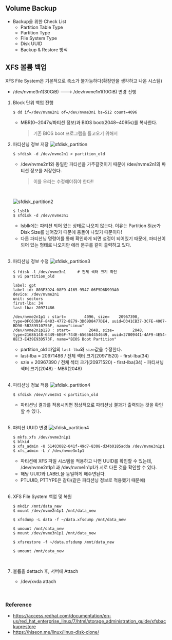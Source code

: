 ## Volume Backup
- Backup을 위한 Check List
    - Partition Table Type
    - Partition Type
    - File System Type
    - Disk UUID
    - Backup & Restore 방식

## XFS 볼륨 백업
XFS File System은 기본적으로 축소가 불가능하다(확장만을 생각하고 나온 시스템)

* /dev/nvme3n1(30GiB) ---> /dev/nvme1n1(10GiB) 변경 진행
1. Block 단위 백업 진행
    ```
    $ dd if=/dev/nvme2n1 of=/dev/nvme3n1 bs=512 count=4096
    ```
    * MBR(0~2047s/파티션 정보)과 BIOS boot(2048~4095s)를 복사한다.
        > 기존 BIOS boot 프로그램을 들고오기 위해서

2. 파티션닝 정보 저장
    ![sfdisk_partition](../img/sfdisk_partition.png)
    ```
    $ sfdisk -d /dev/nvme2n1 > partition_old
    ```
    * /dev/nvme2n1와 동일한 파티션을 가주갈것이기 때문에 /dev/nvme2n1의 파티션 정보를 저장한다.
        > 이를 우리는 수정해야줘야 한다!!

    </br>

    ![sfdisk_partition2](../img/sfdisk_partition2.png)
    ```
    $ lsblk
    $ sfdisk -d /dev/nvme3n1
    ```
    * lsblk에는 파티션 되어 있는 상태로 나오지 않는다. 이유는 Partition Size가 Disk Size를 넘어갔기 때문에 충돌이 나있기 때문이다!
    * 다른 파티션닝 명령어를 통해 확인하게 되면 설정이 되어있기 때문에, 파티션이 되어 있는 형태로 나오지만 에러 문구를 같이 출력하고 있다.

    </br>
    
3. 파티션닝 정보 수정
    ![sfdisk_partition3](../img/sfdisk_partition3.png)
    ```
    $ fdisk -l /dev/nvme3n1     # 전체 섹터 크기 확인
    $ vi partition_old

    label: gpt
    label-id: 803F3D24-08F9-4165-9547-06F5D6D993A0
    device: /dev/nvme2n1
    unit: sectors
    first-lba: 34
    last-lba: 20971486

    /dev/nvme2n1p1 : start=        4096, size=    20967390, type=0FC63DAF-8483-4772-8E79-3D69D8477DE4, uuid=D341CB37-3CFE-4007-BD90-5B289510756F, name="Linux"
    /dev/nvme2n1p128 : start=        2048, size=        2048, type=21686148-6449-6E6F-744E-656564454649, uuid=27009441-4AF9-4E54-8EC3-E439E93D573F, name="BIOS Boot Partition"
    ```
    * partition_old 파일의 ```last-lba```와 ```size```값을 수정한다.
    * last-lba = 20971486 / 전체 섹터 크기(20971520) - first-lba(34)
    * szie = 20967390 / 전체 섹터 크기(20971520) - first-lba(34) - 파티셔닝 섹터 크기(2048) - MBR(2048)

    </br>

4. 파티션닝 정보 적용
    ![sfdisk_partition4](../img/sfdisk_partition4.png)
    ```
    $ sfdisk /dev/nvme3n1 < partition_old
    ```
    * 파티션닝 결과를 적용시키면 정상적으로 파티션닝 결과가 출력되는 것을 확인할 수 있다.
    
    </br>

5. 파티션 UUID 변경
    ![sfdisk_partition4](../img/sfdisk_partition5.png)
    ```
    $ mkfs.xfs /dev/nvme3n1p1
    $ blkid
    $ xfs_admin -U 51403082-041f-49d7-8308-d34b0185adda /dev/nvme3n1p1
    $ xfs_admin -L / /dev/nvme3n1p1
    ```
    * 파티션에 XFS 파일 시스템을 적용하고 나면 UUID를 확인할 수 있는데, /dev/nvme2n1p1 과 /dev/nvme1n1p1가 서로 다른 것을 확인할 수 있다.
    * 해당 UUID와 LABEL을 동일하게 해주면된다.
    * PTUUID, PTTYPE은 같다(같은 파티션닝 정보로 적용했기 때문에)

    </br>

6. XFS File System 백업 및 복원
    ```
    $ mkdir /mnt/data_new
    $ mount /dev/nvme2n1p1 /mnt/data_new

    $ xfsdump -L data -f ~/data.xfsdump /mnt/data_new

    $ umount /mnt/data_new
    $ mount /dev/nvme3n1p1 /mnt/data_new

    $ xfsrestore -f ~/data.xfsdump /mnt/data_new

    $ umount /mnt/data_new
    ```
    </br>

7. 볼륨을 dettach 후, 서버에 Attach
    * /dev/xvda attach

</br>



### Reference
* https://access.redhat.com/documentation/en-us/red_hat_enterprise_linux/7/html/storage_administration_guide/xfsbackuprestore
* https://hiseon.me/linux/linux-disk-clone/